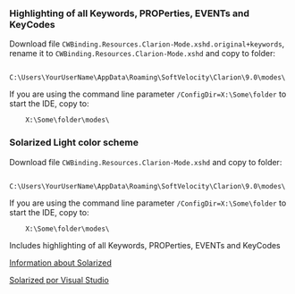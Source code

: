 ### Highlighting of all Keywords, PROPerties, EVENTs and KeyCodes

Download file `CWBinding.Resources.Clarion-Mode.xshd.original+keywords`, rename it to `CWBinding.Resources.Clarion-Mode.xshd` and copy to folder:

```
    C:\Users\YourUserName\AppData\Roaming\SoftVelocity\Clarion\9.0\modes\
```

If you are using the command line parameter `/ConfigDir=X:\Some\folder` to start the IDE, copy to:

```
    X:\Some\folder\modes\
```

### Solarized Light color scheme

Download file `CWBinding.Resources.Clarion-Mode.xshd` and copy to folder:

```
    C:\Users\YourUserName\AppData\Roaming\SoftVelocity\Clarion\9.0\modes\
```

If you are using the command line parameter `/ConfigDir=X:\Some\folder` to start the IDE, copy to:

```
    X:\Some\folder\modes\
```

Includes highlighting of all Keywords, PROPerties, EVENTs and KeyCodes

[Information about Solarized](http://ethanschoonover.com/solarized)

[Solarized por Visual Studio](https://github.com/leddt/visualstudio-colors-solarized)
